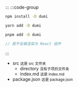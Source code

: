 :::
:::code-group

```bash [npm]
npm install -D dumi
```

```bash [yarn]
yarn add -D dumi
```

```bash [pnpm]
pnpm add -D dumi
```

```jsx [index]| pure
// 我不会被渲染为 React 组件
```

:::

<Tree>
  <ul>
    <li>
      src
     <small>这是 src 文件夹</small>
      <ul>
        <li>
          directory
         <small>没有子项的文件夹</small>
          <ul></ul>
        </li>
        <li>
          index.md
         <small>这是 index.md</small>
        </li>
      </ul>
    </li>
    <li>
      package.json
     <small>这是 package.json</small>
    </li>
  </ul>
</Tree>
